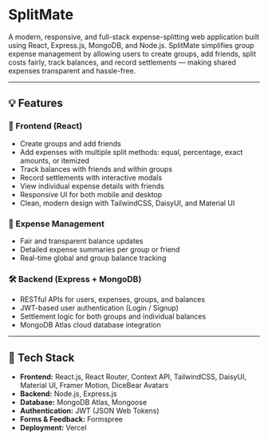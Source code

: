 # SplitMate

A modern, responsive, and full-stack expense-splitting web application built using React, Express.js, MongoDB, and Node.js. SplitMate simplifies group expense management by allowing users to create groups, add friends, split costs fairly, track balances, and record settlements — making shared expenses transparent and hassle-free.

---

## 💡 Features

### 🔎 Frontend (React)
- Create groups and add friends  
- Add expenses with multiple split methods: equal, percentage, exact amounts, or itemized  
- Track balances with friends and within groups  
- Record settlements with interactive modals  
- View individual expense details with friends  
- Responsive UI for both mobile and desktop  
- Clean, modern design with TailwindCSS, DaisyUI, and Material UI  

### 🧮 Expense Management
- Fair and transparent balance updates  
- Detailed expense summaries per group or friend  
- Real-time global and group balance tracking  

### 🛠️ Backend (Express + MongoDB)
- RESTful APIs for users, expenses, groups, and balances  
- JWT-based user authentication (Login / Signup)  
- Settlement logic for both groups and individual balances  
- MongoDB Atlas cloud database integration  

---

## 🧰 Tech Stack
- **Frontend:** React.js, React Router, Context API, TailwindCSS, DaisyUI, Material UI, Framer Motion, DiceBear Avatars  
- **Backend:** Node.js, Express.js  
- **Database:** MongoDB Atlas, Mongoose  
- **Authentication:** JWT (JSON Web Tokens)
- **Forms & Feedback:** Formspree  
- **Deployment:** Vercel 
